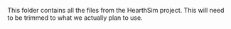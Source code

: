 This folder contains all the files from the HearthSim project. This will need to be trimmed to what we actually plan to use.
